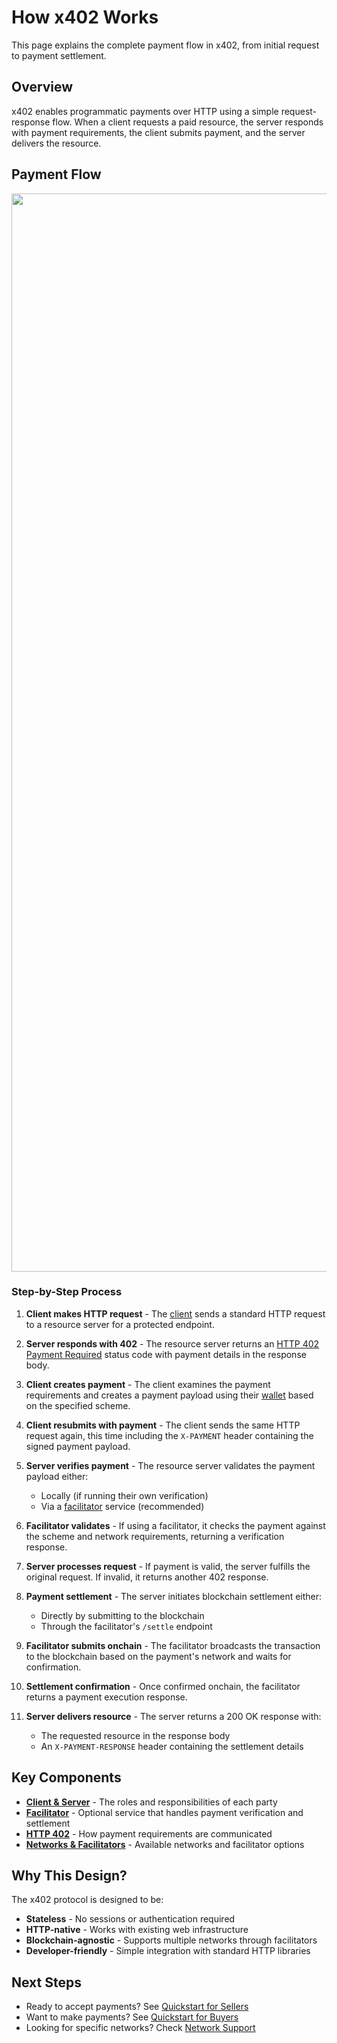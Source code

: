 # How x402 Works

This page explains the complete payment flow in x402, from initial request to payment settlement.

## Overview

x402 enables programmatic payments over HTTP using a simple request-response flow. When a client requests a paid resource, the server responds with payment requirements, the client submits payment, and the server delivers the resource.

## Payment Flow

<img src="https://mintcdn.com/coinbase-prod/x402/images/x402-protocol-flow.png?maxW=2984&auto=format&n=Hx4tihZwBP9ClTSX&q=85&s=c6aa46a926275c832fd0f4cf8d3ec2ce" width="2984" height="1725" data-path="x402/images/x402-protocol-flow.png" srcset="https://mintcdn.com/coinbase-prod/x402/images/x402-protocol-flow.png?w=280&maxW=2984&auto=format&n=Hx4tihZwBP9ClTSX&q=85&s=4e075cd8a3c17e444714fbe9f83dc2af 280w, https://mintcdn.com/coinbase-prod/x402/images/x402-protocol-flow.png?w=560&maxW=2984&auto=format&n=Hx4tihZwBP9ClTSX&q=85&s=d2c76baf51d6a303c61ba1e442e3cdd5 560w, https://mintcdn.com/coinbase-prod/x402/images/x402-protocol-flow.png?w=840&maxW=2984&auto=format&n=Hx4tihZwBP9ClTSX&q=85&s=7e286ba294205d97748476d2303dbd79 840w, https://mintcdn.com/coinbase-prod/x402/images/x402-protocol-flow.png?w=1100&maxW=2984&auto=format&n=Hx4tihZwBP9ClTSX&q=85&s=eba1c45b99875bfaf3214d8c449a6fb1 1100w, https://mintcdn.com/coinbase-prod/x402/images/x402-protocol-flow.png?w=1650&maxW=2984&auto=format&n=Hx4tihZwBP9ClTSX&q=85&s=f194a6a13433fedf15dc0fc6c92c453f 1650w, https://mintcdn.com/coinbase-prod/x402/images/x402-protocol-flow.png?w=2500&maxW=2984&auto=format&n=Hx4tihZwBP9ClTSX&q=85&s=699e9aad09d16d45396a9be8d8429b1c 2500w" data-optimize="true" data-opv="2" />

### Step-by-Step Process

1. **Client makes HTTP request** - The [client](/x402/core-concepts/client-server) sends a standard HTTP request to a resource server for a protected endpoint.

2. **Server responds with 402** - The resource server returns an [HTTP 402 Payment Required](/x402/core-concepts/http-402) status code with payment details in the response body.

3. **Client creates payment** - The client examines the payment requirements and creates a payment payload using their [wallet](/x402/core-concepts/wallet) based on the specified scheme.

4. **Client resubmits with payment** - The client sends the same HTTP request again, this time including the `X-PAYMENT` header containing the signed payment payload.

5. **Server verifies payment** - The resource server validates the payment payload either:
   * Locally (if running their own verification)
   * Via a [facilitator](/x402/core-concepts/facilitator) service (recommended)

6. **Facilitator validates** - If using a facilitator, it checks the payment against the scheme and network requirements, returning a verification response.

7. **Server processes request** - If payment is valid, the server fulfills the original request. If invalid, it returns another 402 response.

8. **Payment settlement** - The server initiates blockchain settlement either:
   * Directly by submitting to the blockchain
   * Through the facilitator's `/settle` endpoint

9. **Facilitator submits onchain** - The facilitator broadcasts the transaction to the blockchain based on the payment's network and waits for confirmation.

10. **Settlement confirmation** - Once confirmed onchain, the facilitator returns a payment execution response.

11. **Server delivers resource** - The server returns a 200 OK response with:
    * The requested resource in the response body
    * An `X-PAYMENT-RESPONSE` header containing the settlement details

## Key Components

* **[Client & Server](/x402/core-concepts/client-server)** - The roles and responsibilities of each party
* **[Facilitator](/x402/core-concepts/facilitator)** - Optional service that handles payment verification and settlement
* **[HTTP 402](/x402/core-concepts/http-402)** - How payment requirements are communicated
* **[Networks & Facilitators](/x402/network-support)** - Available networks and facilitator options

## Why This Design?

The x402 protocol is designed to be:

* **Stateless** - No sessions or authentication required
* **HTTP-native** - Works with existing web infrastructure
* **Blockchain-agnostic** - Supports multiple networks through facilitators
* **Developer-friendly** - Simple integration with standard HTTP libraries

## Next Steps

* Ready to accept payments? See [Quickstart for Sellers](/x402/quickstart-for-sellers)
* Want to make payments? See [Quickstart for Buyers](/x402/quickstart-for-buyers)
* Looking for specific networks? Check [Network Support](/x402/network-support)
